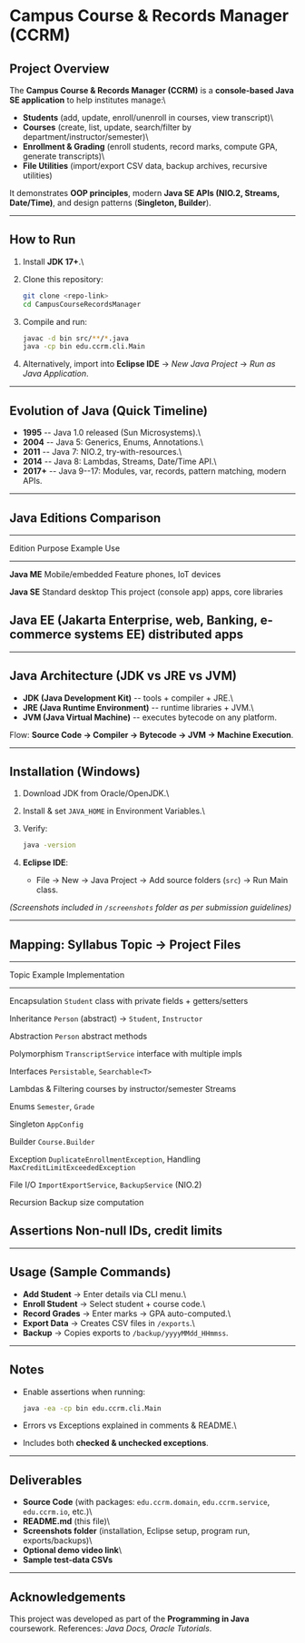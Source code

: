 # Campus Course & Records Manager (CCRM)

##  Project Overview

The **Campus Course & Records Manager (CCRM)** is a **console-based Java
SE application** to help institutes manage:\
- **Students** (add, update, enroll/unenroll in courses, view
transcript)\
- **Courses** (create, list, update, search/filter by
department/instructor/semester)\
- **Enrollment & Grading** (enroll students, record marks, compute GPA,
generate transcripts)\
- **File Utilities** (import/export CSV data, backup archives, recursive
utilities)

It demonstrates **OOP principles**, modern **Java SE APIs (NIO.2,
Streams, Date/Time)**, and design patterns (**Singleton, Builder**).

------------------------------------------------------------------------

##  How to Run

1.  Install **JDK 17+**.\

2.  Clone this repository:

    ``` bash
    git clone <repo-link>
    cd CampusCourseRecordsManager
    ```

3.  Compile and run:

    ``` bash
    javac -d bin src/**/*.java
    java -cp bin edu.ccrm.cli.Main
    ```

4.  Alternatively, import into **Eclipse IDE** → *New Java Project* →
    *Run as Java Application*.

------------------------------------------------------------------------

##  Evolution of Java (Quick Timeline)

-   **1995** -- Java 1.0 released (Sun Microsystems).\
-   **2004** -- Java 5: Generics, Enums, Annotations.\
-   **2011** -- Java 7: NIO.2, try-with-resources.\
-   **2014** -- Java 8: Lambdas, Streams, Date/Time API.\
-   **2017+** -- Java 9--17: Modules, var, records, pattern matching,
    modern APIs.

------------------------------------------------------------------------

##  Java Editions Comparison

  -----------------------------------------------------------------------
  Edition              Purpose              Example Use
  -------------------- -------------------- -----------------------------
  **Java ME**          Mobile/embedded      Feature phones, IoT
                       devices              

  **Java SE**          Standard desktop     This project (console app)
                       apps, core libraries 

  **Java EE (Jakarta   Enterprise, web,     Banking, e-commerce systems
  EE)**                distributed apps     
  -----------------------------------------------------------------------

------------------------------------------------------------------------

##  Java Architecture (JDK vs JRE vs JVM)

-   **JDK (Java Development Kit)** -- tools + compiler + JRE.\
-   **JRE (Java Runtime Environment)** -- runtime libraries + JVM.\
-   **JVM (Java Virtual Machine)** -- executes bytecode on any platform.

Flow: **Source Code → Compiler → Bytecode → JVM → Machine Execution**.

------------------------------------------------------------------------

##  Installation (Windows)

1.  Download JDK from Oracle/OpenJDK.\

2.  Install & set `JAVA_HOME` in Environment Variables.\

3.  Verify:

    ``` bash
    java -version
    ```

4.  **Eclipse IDE**:

    -   File → New → Java Project → Add source folders (`src`) → Run
        Main class.

*(Screenshots included in `/screenshots` folder as per submission
guidelines)*

------------------------------------------------------------------------

##  Mapping: Syllabus Topic → Project Files

  -----------------------------------------------------------------------
  Topic           Example Implementation
  --------------- -------------------------------------------------------
  Encapsulation   `Student` class with private fields + getters/setters

  Inheritance     `Person` (abstract) → `Student`, `Instructor`

  Abstraction     `Person` abstract methods

  Polymorphism    `TranscriptService` interface with multiple impls

  Interfaces      `Persistable`, `Searchable<T>`

  Lambdas &       Filtering courses by instructor/semester
  Streams         

  Enums           `Semester`, `Grade`

  Singleton       `AppConfig`

  Builder         `Course.Builder`

  Exception       `DuplicateEnrollmentException`,
  Handling        `MaxCreditLimitExceededException`

  File I/O        `ImportExportService`, `BackupService`
  (NIO.2)         

  Recursion       Backup size computation

  Assertions      Non-null IDs, credit limits
  -----------------------------------------------------------------------

------------------------------------------------------------------------

##  Usage (Sample Commands)

-   **Add Student** → Enter details via CLI menu.\
-   **Enroll Student** → Select student + course code.\
-   **Record Grades** → Enter marks → GPA auto-computed.\
-   **Export Data** → Creates CSV files in `/exports`.\
-   **Backup** → Copies exports to `/backup/yyyyMMdd_HHmmss`.

------------------------------------------------------------------------

##  Notes

-   Enable assertions when running:

    ``` bash
    java -ea -cp bin edu.ccrm.cli.Main
    ```

-   Errors vs Exceptions explained in comments & README.\

-   Includes both **checked & unchecked exceptions**.

------------------------------------------------------------------------

##  Deliverables

-   **Source Code** (with packages: `edu.ccrm.domain`,
    `edu.ccrm.service`, `edu.ccrm.io`, etc.)\
-   **README.md** (this file)\
-   **Screenshots folder** (installation, Eclipse setup, program run,
    exports/backups)\
-   **Optional demo video link**\
-   **Sample test-data CSVs**

------------------------------------------------------------------------

##  Acknowledgements

This project was developed as part of the **Programming in Java**
coursework. References: *Java Docs, Oracle Tutorials*.

